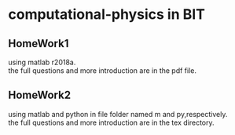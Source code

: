 # computational-physics in BIT

## HomeWork1
using matlab r2018a.  
the full questions and more introduction are in the pdf file.

## HomeWork2
using matlab and python in file folder named m and py,respectively.  
the full questions and more introduction are in the tex directory.
